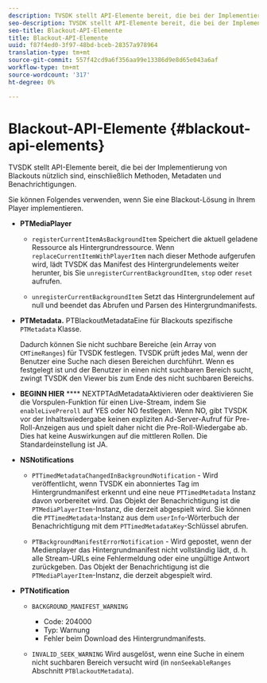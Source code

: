 ```yaml
---
description: TVSDK stellt API-Elemente bereit, die bei der Implementierung von Blackouts nützlich sind, einschließlich Methoden, Metadaten und Benachrichtigungen.
seo-description: TVSDK stellt API-Elemente bereit, die bei der Implementierung von Blackouts nützlich sind, einschließlich Methoden, Metadaten und Benachrichtigungen.
seo-title: Blackout-API-Elemente
title: Blackout-API-Elemente
uuid: f87f4ed0-3f97-48bd-bceb-28357a978964
translation-type: tm+mt
source-git-commit: 557f42cd9a6f356aa99e13386d9e8d65e043a6af
workflow-type: tm+mt
source-wordcount: '317'
ht-degree: 0%

---
```



# Blackout-API-Elemente {#blackout-api-elements}

TVSDK stellt API-Elemente bereit, die bei der Implementierung von Blackouts nützlich sind, einschließlich Methoden, Metadaten und Benachrichtigungen.

Sie können Folgendes verwenden, wenn Sie eine Blackout-Lösung in Ihrem Player implementieren.

* **PTMediaPlayer**

   * `registerCurrentItemAsBackgroundItem` Speichert die aktuell geladene Ressource als Hintergrundressource. Wenn `replaceCurrentItemWithPlayerItem` nach dieser Methode aufgerufen wird, lädt TVSDK das Manifest des Hintergrundelements weiter herunter, bis Sie `unregisterCurrentBackgroundItem`, `stop` oder `reset` aufrufen.

   * `unregisterCurrentBackgroundItem` Setzt das Hintergrundelement auf null und beendet das Abrufen und Parsen des Hintergrundmanifests.

* **PTMetadata.** PTBlackoutMetadataEine für Blackouts spezifische  `PTMetadata` Klasse.

   Dadurch können Sie nicht suchbare Bereiche (ein Array von `CMTimeRanges`) für TVSDK festlegen. TVSDK prüft jedes Mal, wenn der Benutzer eine Suche nach diesen Bereichen durchführt. Wenn es festgelegt ist und der Benutzer in einen nicht suchbaren Bereich sucht, zwingt TVSDK den Viewer bis zum Ende des nicht suchbaren Bereichs.

* **BEGINN HIER** **** NEXTPTAdMetadataAktivieren oder deaktivieren Sie die Vorspulen-Funktion für einen Live-Stream, indem Sie  `enableLivePreroll` auf YES oder NO festlegen. Wenn NO, gibt TVSDK vor der Inhaltswiedergabe keinen expliziten Ad-Server-Aufruf für Pre-Roll-Anzeigen aus und spielt daher nicht die Pre-Roll-Wiedergabe ab. Dies hat keine Auswirkungen auf die mittleren Rollen. Die Standardeinstellung ist JA.

* **NSNotifications**

   * `PTTimedMetadataChangedInBackgroundNotification` - Wird veröffentlicht, wenn TVSDK ein abonniertes Tag im Hintergrundmanifest erkennt und eine neue  `PTTimedMetadata` Instanz davon vorbereitet wird. Das Objekt der Benachrichtigung ist die `PTMediaPlayerItem`-Instanz, die derzeit abgespielt wird. Sie können die `PTTimedMetadata`-Instanz aus dem `userInfo`-Wörterbuch der Benachrichtigung mit dem `PTTimedMetadataKey`-Schlüssel abrufen.

   * `PTBackgroundManifestErrorNotification` - Wird gepostet, wenn der Medienplayer das Hintergrundmanifest nicht vollständig lädt, d. h. alle Stream-URLs eine Fehlermeldung oder eine ungültige Antwort zurückgeben. Das Objekt der Benachrichtigung ist die `PTMediaPlayerItem`-Instanz, die derzeit abgespielt wird.

* **PTNotification**

   * `BACKGROUND_MANIFEST_WARNING`

      * Code: 204000
      * Typ: Warnung
      * Fehler beim Download des Hintergrundmanifests.
   * `INVALID_SEEK_WARNING` Wird ausgelöst, wenn eine Suche in einem nicht suchbaren Bereich versucht wird (in  `nonSeekableRanges` Abschnitt  `PTBlackoutMetadata`).